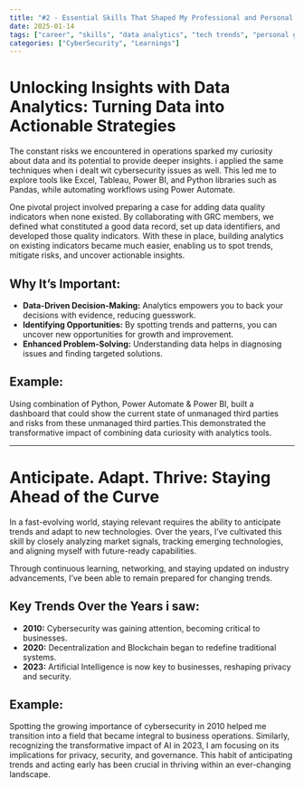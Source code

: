 ```yaml
---
title: "#2 - Essential Skills That Shaped My Professional and Personal Journey"
date: 2025-01-14
tags: ["career", "skills", "data analytics", "tech trends", "personal growth"]
categories: ["CyberSecurity", "Learnings"]
---
```

# Unlocking Insights with Data Analytics: Turning Data into Actionable Strategies  

The constant risks we encountered in operations sparked my curiosity about data and its potential to provide deeper insights. i applied the same techniques when i dealt wit cybersecurity issues as well. This led me to explore tools like Excel, Tableau, Power BI, and Python libraries such as Pandas, while automating workflows using Power Automate. 

One pivotal project involved preparing a case for adding data quality indicators when none existed. By collaborating with GRC members, we defined what constituted a good data record, set up data identifiers, and developed those quality indicators. With these in place, building analytics on existing indicators became much easier, enabling us to spot trends, mitigate risks, and uncover actionable insights.  

## Why It’s Important:  
- **Data-Driven Decision-Making:** Analytics empowers you to back your decisions with evidence, reducing guesswork.  
- **Identifying Opportunities:** By spotting trends and patterns, you can uncover new opportunities for growth and improvement.  
- **Enhanced Problem-Solving:** Understanding data helps in diagnosing issues and finding targeted solutions.  

## Example:  
Using combination of Python, Power Automate & Power BI, built a dashboard that could show the current state of unmanaged third parties and risks from these unmanaged third parties.This demonstrated the transformative impact of combining data curiosity with analytics tools.  

---

# Anticipate. Adapt. Thrive: Staying Ahead of the Curve  

In a fast-evolving world, staying relevant requires the ability to anticipate trends and adapt to new technologies. Over the years, I’ve cultivated this skill by closely analyzing market signals, tracking emerging technologies, and aligning myself with future-ready capabilities.  

Through continuous learning, networking, and staying updated on industry advancements, I’ve been able to remain prepared for changing trends.  

## Key Trends Over the Years i saw:  
- **2010:** Cybersecurity was gaining attention, becoming critical to businesses.  
- **2020:** Decentralization and Blockchain began to redefine traditional systems.  
- **2023:** Artificial Intelligence is now key to businesses, reshaping privacy and security.  

## Example:  
Spotting the growing importance of cybersecurity in 2010 helped me transition into a field that became integral to business operations. Similarly, recognizing the transformative impact of AI in 2023, I am focusing on its implications for privacy, security, and governance. This habit of anticipating trends and acting early has been crucial in thriving within an ever-changing landscape.  